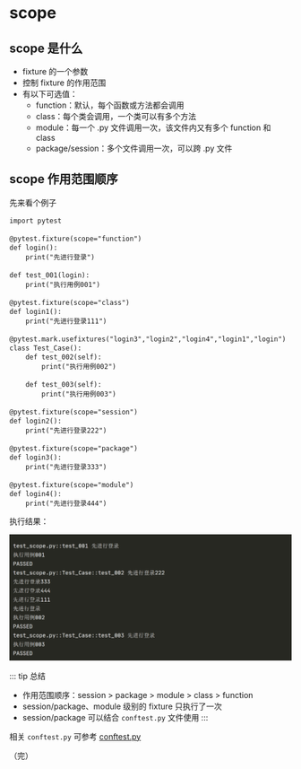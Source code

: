 # scope

## scope 是什么

+ fixture 的一个参数
+ 控制 fixture 的作用范围
+ 有以下可选值：
    + function：默认，每个函数或方法都会调用
    + class：每个类会调用，一个类可以有多个方法
    + module：每一个 .py 文件调用一次，该文件内又有多个 function 和 class
    + package/session：多个文件调用一次，可以跨 .py 文件

## scope 作用范围顺序

先来看个例子
```
import pytest

@pytest.fixture(scope="function")
def login():
    print("先进行登录")

def test_001(login):
    print("执行用例001")

@pytest.fixture(scope="class")
def login1():
    print("先进行登录111")

@pytest.mark.usefixtures("login3","login2","login4","login1","login")
class Test_Case():
    def test_002(self):
        print("执行用例002")

    def test_003(self):
        print("执行用例003")

@pytest.fixture(scope="session")
def login2():
    print("先进行登录222")

@pytest.fixture(scope="package")
def login3():
    print("先进行登录333")

@pytest.fixture(scope="module")
def login4():
    print("先进行登录444")

```
执行结果：

![pytest](images/22.png)

::: tip 总结
+ 作用范围顺序：session > package > module > class > function
+ session/package、module 级别的 fixture 只执行了一次
+ session/package 可以结合 `conftest.py` 文件使用
:::

相关 `conftest.py` 可参考 [conftest.py](test/frameworks/pytest/conftest.py)

（完）